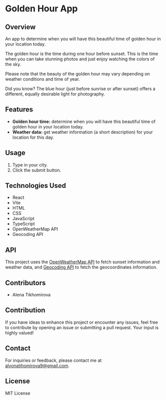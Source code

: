 # Golden Hour App

## Overview

An app to determine when you will have this beautiful time of golden hour in your location today.

The golden hour is the time during one hour before sunset. This is the time when you can take stunning photos and just enjoy watching the colors of the sky.

Please note that the beauty of the golden hour may vary depending on weather conditions and time of year.

Did you know? The blue hour (just before sunrise or after sunset) offers a different, equally desirable light for photography.

## Features

- **Golden hour time:** determine when you will have this beautiful time of golden hour in your location today.
- **Weather data:** get weather information (a short description) for your location for this day.

## Usage

1. Type in your city.
2. Click the submit button.

## Technologies Used

- React
- Vite
- HTML
- CSS
- JavaScript
- TypeScript
- OpenWeatherMap API
- Geocoding API

## API

This project uses the [OpenWeatherMap API](https://openweathermap.org/current) to fetch sunset information and weather data, and [Geocoding API](https://openweathermap.org/api/geocoding-api) to fetch the geocoordinates information.

## Contributors

- Alena Tikhomirova

## Contribution

If you have ideas to enhance this project or encounter any issues, feel free to contribute by opening an issue or submitting a pull request. Your input is highly valued!

## Contact

For inquiries or feedback, please contact me at alyonatihomirova9@gmail.com.

## License

MIT License
